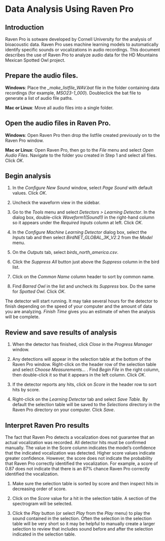 # Data Analysis Using Raven Pro
## Introduction
Raven Pro is sotware developed by Cornell University for the analysis of bioacoustic data. Raven Pro uses machine learning models to automatically identify specific sounds or vocalizations in audio recordings. This document describes the use of Raven Pro to analyze audio data for the HD Mountains Mexican Spotted Owl project.

## Prepare the audio files.
**Windows**: Place the *_make_listfile_WAV.bat* file in the folder containing data recordings (for example, *MSO23-1_000*). Doubleclick the bat file to generate a list of audio file paths.

**Mac or Linux**: Move all audio files into a single folder.


## Open the audio files in Raven Pro.
**Windows**: Open Raven Pro then drop the listfile created previously on to the Raven Pro window.

**Mac or Linux**: Open Raven Pro, then go to the *File* menu and select *Open Audio Files*. Navigate to the folder you created in Step 1 and select all files. Click *OK*.

## Begin analysis
1. In the *Configure New Sound* window, select *Page Sound* with default values. Click *OK*.


2. Uncheck the waveform view in the sidebar.


3. Go to the *Tools* menu and select *Detectors > Learning Detector*. In the dialog box, double-click *Waveform1(Sound1)* in the right-hand column so it appears under the *Required Inputs* column at left. Click *OK*.


4. In the *Configure Machine Learning Detector* dialog box, select the  *Inputs* tab and then select *BirdNET_GLOBAL_3K_V2*.2 from the *Model* menu.


5. On the *Outputs* tab, select *birds_north_america.csv*.


6. Click the *Suppress All* button just above the *Suppress* column in the bird list.


7. Click on the *Common Name* column header to sort by common name.


8. Find *Barred Owl* in the list and uncheck its *Suppress* box. Do the same for *Spotted Owl*. Click *OK*.


The detector will start running. It may take several hours for the detector to finish depending on the speed of your computer and the amount of data you are analyzing. *Finish Time* gives you an estimate of when the analysis will be complete.


## Review and save results of analysis
1. When the detector has finished, click *Close* in the *Progress Manager* window.


2. Any detections will appear in the selection table at the bottom of the Raven Pro window. Right-click on the header row of the selection table and select *Choose Measurements…* . Find *Begin File* in the right column, then double-click it so that it appears in the left column. Click *OK*.


3. If the detector reports any hits, click on *Score* in the header row to sort hits by score.


4. Right-click on the *Learning Detector* tab and select *Save Table*. By default the selection table will be saved to the *Selections* directory in the Raven Pro directory on your computer. Click *Save*.


## Interpret Raven Pro results
The fact that Raven Pro detects a vocalization does not guarantee that an actual vocalization was recorded. All detector hits must be confirmed manually. The value in the Score column indicates the model’s confidence that the indicated vocalization was detected. Higher score values indicate greater confidence. However, the score does not indicate the probability that Raven Pro correctly identified the vocalization. For example, a score of 0.87 does not indicate that there is an 87% chance Raven Pro correctly identified the vocalization.

1. Make sure the selection table is sorted by score and then inspect hits in decreasing order of score.

2. Click on the *Score* value for a hit in the selection table. A section of the spectrogram will be selected.


3. Click the *Play* button (or select *Play* from the *Play* menu) to play the sound contained in the selection. Often the selection in the selection table will be very short so it may be helpful to manually create a larger selection to review that includes sound before and after the selection indicated in the selection table.
